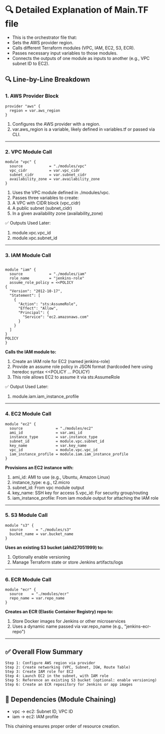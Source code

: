 # 🔍 Detailed Explanation of Main.TF file

- This is the orchestrator file that:
- Sets the AWS provider region.
- Calls different Terraform modules (VPC, IAM, EC2, S3, ECR).
- Passes necessary input variables to those modules.
- Connects the outputs of one module as inputs to another (e.g., VPC subnet ID to EC2).

## 🔍 Line-by-Line Breakdown

### 1. AWS Provider Block

```hcl
provider "aws" {
  region = var.aws_region
}
```

1. Configures the AWS provider with a region.
2. var.aws_region is a variable, likely defined in variables.tf or passed via CLI.

---

### 2. VPC Module Call
```hcl
module "vpc" {
  source            = "./modules/vpc"
  vpc_cidr          = var.vpc_cidr
  subnet_cidr       = var.subnet_cidr
  availability_zone = var.availability_zone
}
```

1. Uses the VPC module defined in ./modules/vpc.
2. Passes three variables to create:
3. A VPC with CIDR block (vpc_cidr)
4. A public subnet (subnet_cidr)
5. In a given availability zone (availability_zone)

✅ Outputs Used Later:

1. module.vpc.vpc_id
2. module.vpc.subnet_id

---

### 3. IAM Module Call

```hcl

module "iam" {
  source            = "./modules/iam"
  role_name         = "jenkins-role"
  assume_role_policy = <<POLICY
{
  "Version": "2012-10-17",
  "Statement": [
    {
      "Action": "sts:AssumeRole",
      "Effect": "Allow",
      "Principal": {
        "Service": "ec2.amazonaws.com"
      }
    }
  ]
}
POLICY
}
```

**Calls the IAM module to:**

1. Create an IAM role for EC2 (named jenkins-role)
2. Provide an assume role policy in JSON format (hardcoded here using heredoc syntax <<POLICY ... POLICY)
3. This role allows EC2 to assume it via sts:AssumeRole

✅ Output Used Later:

1. module.iam.iam_instance_profile

---

### 4. EC2 Module Call
```hcl
module "ec2" {
  source               = "./modules/ec2"
  ami_id               = var.ami_id
  instance_type        = var.instance_type
  subnet_id            = module.vpc.subnet_id
  key_name             = var.key_name
  vpc_id               = module.vpc.vpc_id
  iam_instance_profile = module.iam.iam_instance_profile
}
```

**Provisions an EC2 instance with:**
1. ami_id: AMI to use (e.g., Ubuntu, Amazon Linux)
2. instance_type: e.g., t2.micro
3. subnet_id: From vpc module output
4. key_name: SSH key for access
5.vpc_id: For security group/routing
6. iam_instance_profile: From iam module output for attaching the IAM role

---

### 5. S3 Module Call
```hcl
module "s3" {
  source      = "./modules/s3"
  bucket_name = var.bucket_name
}

```
**Uses an existing S3 bucket (akhil27051999) to:**
1. Optionally enable versioning
2. Manage Terraform state or store Jenkins artifacts/logs
   
---

### 6. ECR Module Call
```hcl
module "ecr" {
  source    = "./modules/ecr"
  repo_name = var.repo_name
}

```

**Creates an ECR (Elastic Container Registry) repo to:**
1. Store Docker images for Jenkins or other microservices
2. Uses a dynamic name passed via var.repo_name (e.g., "jenkins-ecr-repo")

---

## ✅ Overall Flow Summary

```text
Step 1: Configure AWS region via provider
Step 2: Create networking (VPC, Subnet, IGW, Route Table)
Step 3: Create IAM role for EC2
Step 4: Launch EC2 in the subnet, with IAM role
Step 5: Reference an existing S3 bucket (optional: enable versioning)
Step 6: Create an ECR repository for Jenkins or app images
```

## 🧩 Dependencies (Module Chaining)

- vpc → ec2: Subnet ID, VPC ID
- iam → ec2: IAM profile

This chaining ensures proper order of resource creation.

